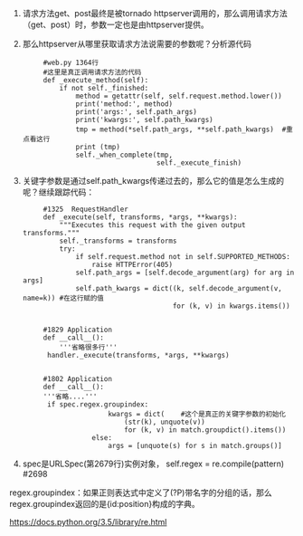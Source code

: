 1. 请求方法get、post最终是被tornado httpserver调用的，那么调用请求方法（get、post）时，参数一定也是由httpserver提供。
2. 那么httpserver从哪里获取请求方法说需要的参数呢？分析源代码
            
            #web.py 1364行
            #这里是真正调用请求方法的代码
            def _execute_method(self):
                if not self._finished:
                    method = getattr(self, self.request.method.lower())
                    print('method:', method)
                    print('args:', self.path_args)
                    print('kwargs:', self.path_kwargs)
                    tmp = method(*self.path_args, **self.path_kwargs)  #重点看这行
                    print (tmp)
                    self._when_complete(tmp,
                                        self._execute_finish)
                                        
3. 关键字参数是通过self.path_kwargs传递过去的，那么它的值是怎么生成的呢？继续跟踪代码：  
            
            #1325  RequestHandler
            def _execute(self, transforms, *args, **kwargs):
                """Executes this request with the given output transforms."""
                self._transforms = transforms
                try:
                    if self.request.method not in self.SUPPORTED_METHODS:
                        raise HTTPError(405)
                    self.path_args = [self.decode_argument(arg) for arg in args]
                    self.path_kwargs = dict((k, self.decode_argument(v, name=k)) #在这行赋的值
                                            for (k, v) in kwargs.items())
                                            
            
            #1829 Application
            def __call__():
                '''省略很多行'''
             handler._execute(transforms, *args, **kwargs)
             
            
            #1802 Application
            def __call__():
            '''省略....'''
             if spec.regex.groupindex:
                            kwargs = dict(    #这个是真正的关键字参数的初始化
                                (str(k), unquote(v))
                                for (k, v) in match.groupdict().items())
                        else:
                            args = [unquote(s) for s in match.groups()]

4. spec是URLSpec(第2679行)实例对象，    self.regex = re.compile(pattern)  #2698
                                 
 regex.groupindex：如果正则表达式中定义了(?P<id>)带名字的分组的话，那么regex.groupindex返回的是{id:position}构成的字典。

https://docs.python.org/3.5/library/re.html